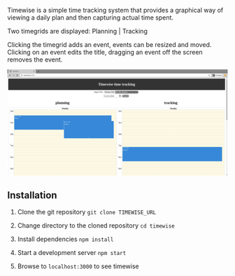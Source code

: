 Timewise is a simple time tracking system that provides a graphical way of viewing a daily plan and then capturing actual time spent.

Two timegrids are displayed:
Planning | Tracking

Clicking the timegrid adds an event, events can be resized and moved. Clicking on an event edits the title, dragging an event off the screen removes the event.

![timewise_screenshot][screenshot_1]

[screenshot_1]: timewise_1.png "Timewise Screenshot"


## Installation

1. Clone the git repository `git clone TIMEWISE_URL`
2. Change directory to the cloned repository `cd timewise`
3. Install dependencies `npm install`
4. Start a development server `npm start`

5. Browse to `localhost:3000` to see timewise
